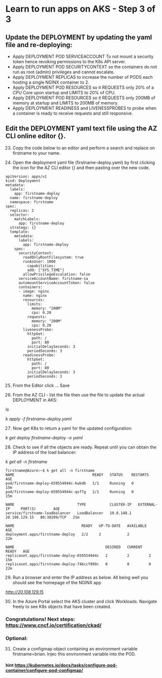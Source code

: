 # Learn to run apps on AKS - Step 3 of 3

## Update the DEPLOYMENT by updating the yaml file and re-deploying:

- Apply DEPLOYMENT POD SERVICEACCOUNT To not mount a security token hence revoking permissions to the K8s API server.
- Apply DEPLOYMENT POD SECURITYCONTEXT so the containers do not run as root (admin) privileges and cannot escalate.
- Apply DEPLOYMENT REPLICAS to increase the number of PODS each hosting a single NGINX container to 2.
- Apply DEPLOYMENT POD RESOURCES so it REQUESTS only 20% of a CPU Core upon startup and LIMITS to 20% of CPU.
- Apply DEPLOYMENT POD RESOURCES so it REQUESTS only 200MB of memory at startup and LIMITS to 200MB of memory.
- Apply DEPLOYMENT READINESS and LIVENESSPROBES to probe when a container is ready to receive requests and still responsive.

## Edit the DEPLOYMENT yaml text file using the AZ CLI online editor {}. 

23. Copy the code below to an editor and perform a search and replace on firstname to your name.  

24. Open the deployment yaml file (firstname-deploy.yaml) by first clicking the icon for the AZ CLI editor {} and then pasting over the new code.

```
apiVersion: apps/v1
kind: Deployment
metadata:
  labels:
    app: firstname-deploy
  name: firstname-deploy
  namespace: firstname
spec:
  replicas: 2
  selector:
    matchLabels:
      app: firstname-deploy
  strategy: {}
  template:
    metadata:
      labels:
        app: firstname-deploy
    spec:
      securityContext:
        readOnlyRootFilesystem: true
        runAsUser: 1000
          capabilities:
          add: ["SYS_TIME"]
        allowPrivilegeEscalation: false
      serviceAccountName: firstname-sa
      automountServiceAccountToken: false
      containers:
      - image: nginx
        name: nginx
        resources:
          limits:
            memory: "200M"
            cpu: 0.20
          requests:
            memory: "200M"
            cpu: 0.20
        livenessProbe:
          httpGet:
            path: /
            port: 80
          initialDelaySeconds: 3
          periodSeconds: 3
        readinessProbe:
          httpGet:
            path: /
            port: 80
          initialDelaySeconds: 3
          periodSeconds: 3    
```

25. From the Editor click ... Save

26. From the AZ CLI - list the file then use the file to update the actual DEPLOYMENT in AKS:

*ls*

*k apply -f firstname-deploy.yaml* 

27. Now get K8s to return a yaml for the updated configuration:

*k get deploy firstname-deploy -o yaml*

28. Check to see if all the objects are ready. Repeat until you can obtain the IP address of the load balancer: 

*k get all -n firstname*

```
firstname@Azure:~$ k get all -n firstname
NAME                                    READY   STATUS    RESTARTS   AGE
pod/firstname-deploy-659554944c-kwkd6   1/1     Running   0          15m
pod/firstname-deploy-659554944c-qsf7g   1/1     Running   0          15m

NAME                             TYPE           CLUSTER-IP   EXTERNAL-IP     PORT(S)        AGE
service/firstname-loadbalancer   LoadBalancer   10.0.148.1   20.108.129.15   80:30209/TCP   21m

NAME                               READY   UP-TO-DATE   AVAILABLE   AGE
deployment.apps/firstname-deploy   2/2     2            2           22m

NAME                                          DESIRED   CURRENT   READY   AGE
replicaset.apps/firstname-deploy-659554944c   2         2         2       15m
replicaset.apps/firstname-deploy-74bccf899c   0         0         0       22m
```

29. Run a browser and enter the IP address as below. All being well you should see the homepage of the NGINX app 

*http://20.108.129.15*

30. In the Azure Portal select the AKS cluster and click Workloads. Navigate freely to see K8s objects that have been created.

### Congratulations! Next steps: https://www.cncf.io/certification/ckad/

### Optional: 

31. Create a configmap object containing an environment variable firstname=brian. Injec this environment variable into the POD. 
#### hint https://kubernetes.io/docs/tasks/configure-pod-container/configure-pod-configmap/




    






